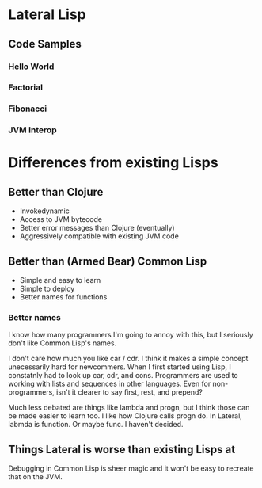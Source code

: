 # Lateral Lisp

## Code Samples

### Hello World

### Factorial

### Fibonacci

### JVM Interop

# Differences from existing Lisps

## Better than Clojure

- Invokedynamic
- Access to JVM bytecode
- Better error messages than Clojure (eventually)
- Aggressively compatible with existing JVM code

## Better than (Armed Bear) Common Lisp

- Simple and easy to learn
- Simple to deploy
- Better names for functions

### Better names

I know how many programmers I'm going to annoy with this, but I seriously don't
like Common Lisp's names.

I don't care how much you like car / cdr. I think it makes a simple concept
unecessarily hard for newcommers. When I first started using Lisp, I constatnly
had to look up car, cdr, and cons. Programmers are used to working with lists
and sequences in other languages. Even for non-programmers, isn't it clearer to
say first, rest, and prepend?

Much less debated are things like lambda and progn, but I think those can be
made easier to learn too. I like how Clojure calls progn do. In Lateral, labmda
is function. Or maybe func. I haven't decided.

## Things Lateral is worse than existing Lisps at

Debugging in Common Lisp is sheer magic and it won't be easy to recreate that on
the JVM.
